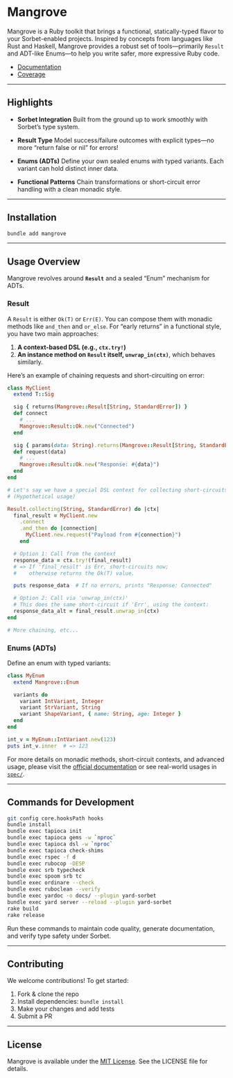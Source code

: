 # Mangrove

Mangrove is a Ruby toolkit that brings a functional, statically-typed flavor to your Sorbet-enabled projects. Inspired by concepts from languages like Rust and Haskell, Mangrove provides a robust set of tools—primarily `Result` and ADT-like Enums—to help you write safer, more expressive Ruby code.

- [Documentation](https://kazzix14.github.io/mangrove/docs/)
- [Coverage](https://kazzix14.github.io/mangrove/coverage/index.html#_AllFiles)

---

## Highlights

- **Sorbet Integration**
  Built from the ground up to work smoothly with Sorbet’s type system.

- **Result Type**
  Model success/failure outcomes with explicit types—no more “return false or nil” for errors!

- **Enums (ADTs)**
  Define your own sealed enums with typed variants. Each variant can hold distinct inner data.

- **Functional Patterns**
  Chain transformations or short-circuit error handling with a clean monadic style.

---

## Installation

```bash
bundle add mangrove
```

---

## Usage Overview

Mangrove revolves around **`Result`** and a sealed “Enum” mechanism for ADTs.

### Result

A `Result` is either `Ok(T)` or `Err(E)`. You can compose them with monadic methods like `and_then` and `or_else`.
For “early returns” in a functional style, you have two main approaches:

1. **A context-based DSL (e.g., `ctx.try!`)**
2. **An instance method on `Result` itself, `unwrap_in(ctx)`**, which behaves similarly.

Here’s an example of chaining requests and short-circuiting on error:

```ruby
class MyClient
  extend T::Sig

  sig { returns(Mangrove::Result[String, StandardError]) }
  def connect
    # ...
    Mangrove::Result::Ok.new("Connected")
  end

  sig { params(data: String).returns(Mangrove::Result[String, StandardError]) }
  def request(data)
    # ...
    Mangrove::Result::Ok.new("Response: #{data}")
  end
end

# Let's say we have a special DSL context for collecting short-circuits:
# (Hypothetical usage)

Result.collecting(String, StandardError) do |ctx|
  final_result = MyClient.new
    .connect
    .and_then do |connection|
      MyClient.new.request("Payload from #{connection}")
    end

  # Option 1: Call from the context
  response_data = ctx.try!(final_result)
  # => If 'final_result' is Err, short-circuits now;
  #    otherwise returns the Ok(T) value.

  puts response_data  # If no errors, prints "Response: Connected"

  # Option 2: Call via 'unwrap_in(ctx)'
  # This does the same short-circuit if 'Err', using the context:
  response_data_alt = final_result.unwrap_in(ctx)
end

# More chaining, etc...
```

### Enums (ADTs)

Define an enum with typed variants:

```ruby
class MyEnum
  extend Mangrove::Enum

  variants do
    variant IntVariant, Integer
    variant StrVariant, String
    variant ShapeVariant, { name: String, age: Integer }
  end
end

int_v = MyEnum::IntVariant.new(123)
puts int_v.inner  # => 123
```

For more details on monadic methods, short-circuit contexts, and advanced usage, please visit the [official documentation](https://kazzix14.github.io/mangrove/docs/) or see real-world usages in [`spec/`](https://github.com/kazzix14/mangrove/tree/main/spec).

---

## Commands for Development

```bash
git config core.hooksPath hooks
bundle install
bundle exec tapioca init
bundle exec tapioca gems -w `nproc`
bundle exec tapioca dsl -w `nproc`
bundle exec tapioca check-shims
bundle exec rspec -f d
bundle exec rubocop -DESP
bundle exec srb typecheck
bundle exec spoom srb tc
bundle exec ordinare --check
bundle exec ruboclean --verify
bundle exec yardoc -o docs/ --plugin yard-sorbet
bundle exec yard server --reload --plugin yard-sorbet
rake build
rake release
```

Run these commands to maintain code quality, generate documentation, and verify type safety under Sorbet.

---

## Contributing

We welcome contributions! To get started:

1. Fork & clone the repo
2. Install dependencies: `bundle install`
3. Make your changes and add tests
4. Submit a PR

---

## License

Mangrove is available under the [MIT License](https://opensource.org/licenses/MIT). See the LICENSE file for details.
